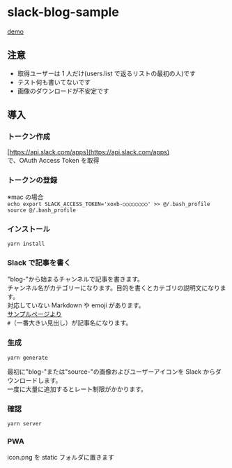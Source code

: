 # slack-blog-sample

[demo](https://slack-blog-sample-beta.firebaseapp.com/)

## 注意

- 取得ユーザーは 1 人だけ(users.list で返るリストの最初の人)です
- テスト何も書いてないです
- 画像のダウンロードが不安定です

## 導入

### トークン作成

[https://api.slack.com/apps](https://api.slack.com/apps)  
で、OAuth Access Token を取得

### トークンの登録

※mac の場合  
`echo export SLACK_ACCESS_TOKEN='xoxb-○○○○○○○○' >> @/.bash_profile`  
`source @/.bash_profile`

### インストール

`yarn install`

### Slack で記事を書く

"blog-"から始まるチャンネルで記事を書きます。  
チャンネル名がカテゴリーになります。目的を書くとカテゴリの説明文になります。  
対応していない Markdown や emoji があります。  
[サンプルページより](https://slack-blog-sample-beta.firebaseapp.com/categories/CEY521C1L/entry-1545139299.002600)  
`#`（一番大きい見出し）が記事名になります。

### 生成

`yarn generate`

最初に"blog-"または"source-"の画像およびユーザーアイコンを Slack からダウンロードします。  
一度に大量に追加するとレート制限がかかります。

### 確認

`yarn server`

### PWA

icon.png を static フォルダに置きます
